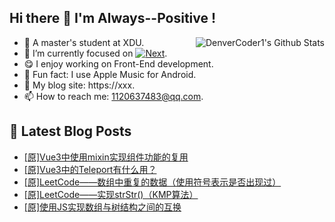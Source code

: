## Hi there 👋 I'm Always--Positive !
<div>
  <img alt="DenverCoder1's Github Stats" src="https://denvercoder1-github-readme-stats.vercel.app/api?username=qq1120637483&show_icons=true&count_private=true&theme=react&hide_border=true&hide_title=true&bg_color=1F222E&title_color=F85D7F&icon_color=F8D866" align= "right" />

- 🎒 A master's student at XDU. 
- 🔬 I’m currently focused on [![Next](https://img.shields.io/badge/-Next-brightgreen)](https://). 
- 😋 I enjoy working on Front-End development.
- 🎵 Fun fact: I use Apple Music for Android.
- 📝 My blog site: https://xxx.
- 📫 How to reach me:  1120637483@qq.com.
</div>  


## 📕 Latest Blog Posts

<!-- BLOG-POST-LIST:START -->
- [[原]Vue3中使用mixin实现组件功能的复用](https://blog.csdn.net/sinat_41696687/article/details/122139580)
- [[原]Vue3中的Teleport有什么用？](https://blog.csdn.net/sinat_41696687/article/details/122139559)
- [[原]LeetCode——数组中重复的数据（使用符号表示是否出现过）](https://blog.csdn.net/sinat_41696687/article/details/122100750)
- [[原]LeetCode——实现strStr&lpar;&rpar;（KMP算法）](https://blog.csdn.net/sinat_41696687/article/details/122054745)
- [[原]使用JS实现数组与树结构之间的互换](https://blog.csdn.net/sinat_41696687/article/details/122038265)
<!-- BLOG-POST-LIST:END -->









